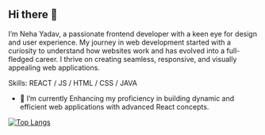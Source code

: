## Hi there 👋

I’m Neha Yadav, a passionate frontend developer with a keen eye for design and user experience. My journey in web development started with a curiosity to understand how websites work and has evolved into a full-fledged career. I thrive on creating seamless, responsive, and visually appealing web applications.

Skills:  REACT / JS / HTML / CSS / JAVA

- 🌱 I’m currently Enhancing my proficiency in building dynamic and efficient web applications with advanced React concepts. 






[![Top Langs](https://g/ithub-readme-stats.vercel.app/api/top-langs/?username=anuraghazra&layout=pie)](https://github.com/anuraghazra/github-readme-stats)
